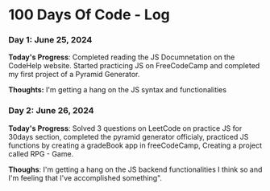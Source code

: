 # 100 Days Of Code - Log

### Day 1: June 25, 2024


**Today's Progress**: Completed reading the JS Documnetation on the CodeHelp website. Started practicing JS on FreeCodeCamp and completed my first project of a Pyramid Generator.

**Thoughts:** I'm getting a hang on the JS syntax and functionalities

### Day 2: June 26, 2024

**Today's Progress**: Solved 3 questions on LeetCode on practice JS for 30days section, completed the pyramid generator officialy, practiced JS functions by creating a gradeBook app in freeCodeCamp, Creating a project called RPG - Game.

**Thoughs**: I'm getting a hang on the JS backend functionalities I think so and I'm feeling that I've accomplished something".